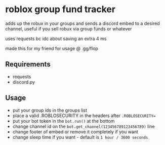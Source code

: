 # roblox group fund tracker
adds up the robux in your groups and sends a discord embed to a desired channel, useful if you sell robux via group funds or whatever

uses requests bc idc about saving an extra 4 ms

made this for my friend for usage @ .gg/flop

## Requirements
- requests
- discord.py

## Usage
- put your group ids in the groups list
- place a valid .ROBLOSECURITY in the headers after `.ROBLOSECURITY=`
- put your bot token in the `bot.run()` at the bottom
- change channel id on the `bot.get_channel(123456789123456789)` line
- change footer of embed or remove it completely if you want
- change sleep time if you want - default is `1 hour / 3600 seconds`
